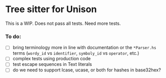 # Tree sitter for Unison

This is a WIP. Does not pass all tests. Need more tests.

### To do:
- [ ] bring terminology more in line with documentation or the `*Parser.hs` terms (`wordy_id` vs `identifier`, `symboly_id` vs `operator`, etc.)
- [ ] complex tests using production code
- [ ] test escape sequences in Text literals
- [ ] do we need to support lcase, ucase, or both for hashes in base32hex?
